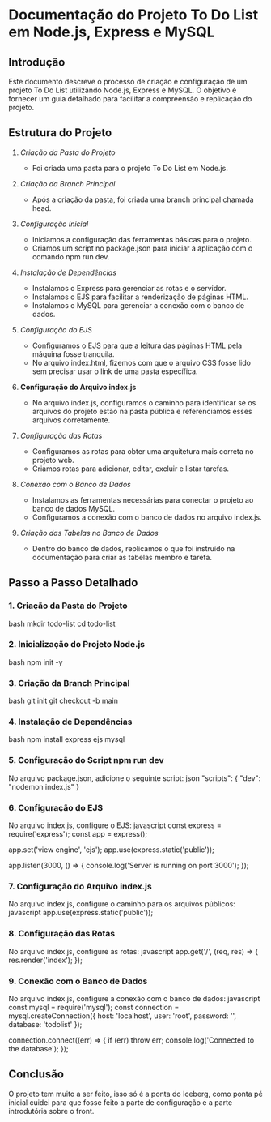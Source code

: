 # Documentação do Projeto To Do List em Node.js, Express e MySQL

## Introdução
Este documento descreve o processo de criação e configuração de um projeto To Do List utilizando Node.js, Express e MySQL. O objetivo é fornecer um guia detalhado para
facilitar a compreensão e replicação do projeto.

## Estrutura do Projeto
1. *Criação da Pasta do Projeto*
   - Foi criada uma pasta para o projeto To Do List em Node.js.

2. *Criação da Branch Principal*
   - Após a criação da pasta, foi criada uma branch principal chamada head.

3. *Configuração Inicial*
   - Iniciamos a configuração das ferramentas básicas para o projeto.
   - Criamos um script no package.json para iniciar a aplicação com o comando npm run dev.

4. *Instalação de Dependências*
   - Instalamos o Express para gerenciar as rotas e o servidor.
   - Instalamos o EJS para facilitar a renderização de páginas HTML.
   - Instalamos o MySQL para gerenciar a conexão com o banco de dados.

5. *Configuração do EJS*
   - Configuramos o EJS para que a leitura das páginas HTML pela máquina fosse tranquila.
   - No arquivo index.html, fizemos com que o arquivo CSS fosse lido sem precisar usar o link de uma pasta específica.

6. **Configuração do Arquivo index.js**
   - No arquivo index.js, configuramos o caminho para identificar se os arquivos do projeto estão na pasta pública e referenciamos esses arquivos corretamente.

7. *Configuração das Rotas*
   - Configuramos as rotas para obter uma arquitetura mais correta no projeto web.
   - Criamos rotas para adicionar, editar, excluir e listar tarefas.

8. *Conexão com o Banco de Dados*
   - Instalamos as ferramentas necessárias para conectar o projeto ao banco de dados MySQL.
   - Configuramos a conexão com o banco de dados no arquivo index.js.

9. *Criação das Tabelas no Banco de Dados*
   - Dentro do banco de dados, replicamos o que foi instruído na documentação para criar as tabelas membro e tarefa.

## Passo a Passo Detalhado

### 1. Criação da Pasta do Projeto
bash
mkdir todo-list
cd todo-list


### 2. Inicialização do Projeto Node.js
bash
npm init -y


### 3. Criação da Branch Principal
bash
git init
git checkout -b main


### 4. Instalação de Dependências
bash
npm install express ejs mysql


### 5. Configuração do Script npm run dev
No arquivo package.json, adicione o seguinte script:
json
"scripts": {
  "dev": "nodemon index.js"
}

### 6. Configuração do EJS
No arquivo index.js, configure o EJS:
javascript
const express = require('express');
const app = express();

app.set('view engine', 'ejs');
app.use(express.static('public'));

app.listen(3000, () => {
  console.log('Server is running on port 3000');
});


### 7. Configuração do Arquivo index.js
No arquivo index.js, configure o caminho para os arquivos públicos:
javascript
app.use(express.static('public'));


### 8. Configuração das Rotas
No arquivo index.js, configure as rotas:
javascript
app.get('/', (req, res) => {
  res.render('index');
});


### 9. Conexão com o Banco de Dados
No arquivo index.js, configure a conexão com o banco de dados:
javascript
const mysql = require('mysql');
const connection = mysql.createConnection({
  host: 'localhost',
  user: 'root',
  password: '',
  database: 'todolist'
});

connection.connect((err) => {
  if (err) throw err;
  console.log('Connected to the database');
});

## Conclusão
O projeto tem muito a ser feito, isso só é a ponta do Iceberg, como ponta pé inicial cuidei para que fosse feito a parte de configuração e a parte introdutória sobre o front.
